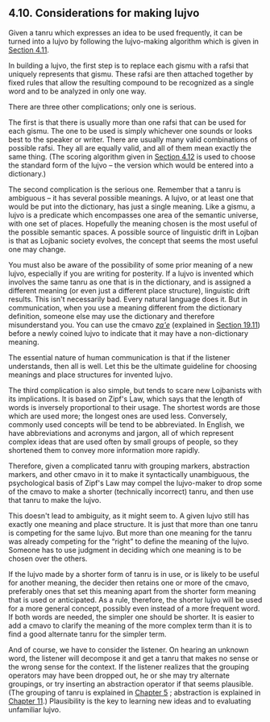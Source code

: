 <a id="section-lujvo-considerations"></a>4.10. <a id="c4s10"></a>Considerations for making lujvo
------------------------------------------------------------------------------------------------

Given a tanru which expresses an idea to be used frequently, it can be turned into a lujvo by following the lujvo-making algorithm which is given in [Section 4.11](../section-lujvo-making).

In building a lujvo, the first step is to replace each gismu with a rafsi that uniquely represents that gismu. These rafsi are then attached together by fixed rules that allow the resulting compound to be recognized as a single word and to be analyzed in only one way.

There are three other complications; only one is serious.

<a id="id-1.5.12.5.1" class="indexterm"></a>The first is that there is usually more than one rafsi that can be used for each gismu. The one to be used is simply whichever one sounds or looks best to the speaker or writer. There are usually many valid combinations of possible rafsi. They all are equally valid, and all of them mean exactly the same thing. (The scoring algorithm given in [Section 4.12](../section-lujvo-scoring) is used to choose the standard form of the lujvo – the version which would be entered into a dictionary.)

<a id="id-1.5.12.6.1" class="indexterm"></a><a id="id-1.5.12.6.2" class="indexterm"></a><a id="id-1.5.12.6.3" class="indexterm"></a>The second complication is the serious one. Remember that a tanru is ambiguous – it has several possible meanings. A lujvo, or at least one that would be put into the dictionary, has just a single meaning. Like a gismu, a lujvo is a predicate which encompasses one area of the semantic universe, with one set of places. Hopefully the meaning chosen is the most useful of the possible semantic spaces. A possible source of linguistic drift in Lojban is that as Lojbanic society evolves, the concept that seems the most useful one may change.

<a id="id-1.5.12.7.1" class="indexterm"></a><a id="id-1.5.12.7.2" class="indexterm"></a>You must also be aware of the possibility of some prior meaning of a new lujvo, especially if you are writing for posterity. If a lujvo is invented which involves the same tanru as one that is in the dictionary, and is assigned a different meaning (or even just a different place structure), linguistic drift results. This isn't necessarily bad. Every natural language does it. But in communication, when you use a meaning different from the dictionary definition, someone else may use the dictionary and therefore misunderstand you. You can use the cmavo _<a id="id-1.5.12.7.3.1" class="indexterm"></a>[_za'e_](../go01#valsi-zahe)_ (explained in [Section 19.11](../section-bahe)) before a newly coined lujvo to indicate that it may have a non-dictionary meaning.

<a id="id-1.5.12.8.1" class="indexterm"></a>The essential nature of human communication is that if the listener understands, then all is well. Let this be the ultimate guideline for choosing meanings and place structures for invented lujvo.

<a id="id-1.5.12.9.1" class="indexterm"></a><a id="id-1.5.12.9.2" class="indexterm"></a>The third complication is also simple, but tends to scare new Lojbanists with its implications. It is based on Zipf's Law, which says that the length of words is inversely proportional to their usage. The shortest words are those which are used more; the longest ones are used less. Conversely, commonly used concepts will be tend to be abbreviated. In English, we have abbreviations and acronyms and jargon, all of which represent complex ideas that are used often by small groups of people, so they shortened them to convey more information more rapidly.

Therefore, given a complicated tanru with grouping markers, abstraction markers, and other cmavo in it to make it syntactically unambiguous, the psychological basis of Zipf's Law may compel the lujvo-maker to drop some of the cmavo to make a shorter (technically incorrect) tanru, and then use that tanru to make the lujvo.

<a id="id-1.5.12.11.1" class="indexterm"></a>This doesn't lead to ambiguity, as it might seem to. A given lujvo still has exactly one meaning and place structure. It is just that more than one tanru is competing for the same lujvo. But more than one meaning for the tanru was already competing for the “right” to define the meaning of the lujvo. Someone has to use judgment in deciding which one meaning is to be chosen over the others.

<a id="id-1.5.12.12.1" class="indexterm"></a><a id="id-1.5.12.12.2" class="indexterm"></a>If the lujvo made by a shorter form of tanru is in use, or is likely to be useful for another meaning, the decider then retains one or more of the cmavo, preferably ones that set this meaning apart from the shorter form meaning that is used or anticipated. As a rule, therefore, the shorter lujvo will be used for a more general concept, possibly even instead of a more frequent word. If both words are needed, the simpler one should be shorter. It is easier to add a cmavo to clarify the meaning of the more complex term than it is to find a good alternate tanru for the simpler term.

<a id="id-1.5.12.13.1" class="indexterm"></a><a id="id-1.5.12.13.2" class="indexterm"></a>And of course, we have to consider the listener. On hearing an unknown word, the listener will decompose it and get a tanru that makes no sense or the wrong sense for the context. If the listener realizes that the grouping operators may have been dropped out, he or she may try alternate groupings, or try inserting an abstraction operator if that seems plausible. (The grouping of tanru is explained in [Chapter 5](../chapter-selbri) ; abstraction is explained in [Chapter 11](../chapter-abstractions).) Plausibility is the key to learning new ideas and to evaluating unfamiliar lujvo.